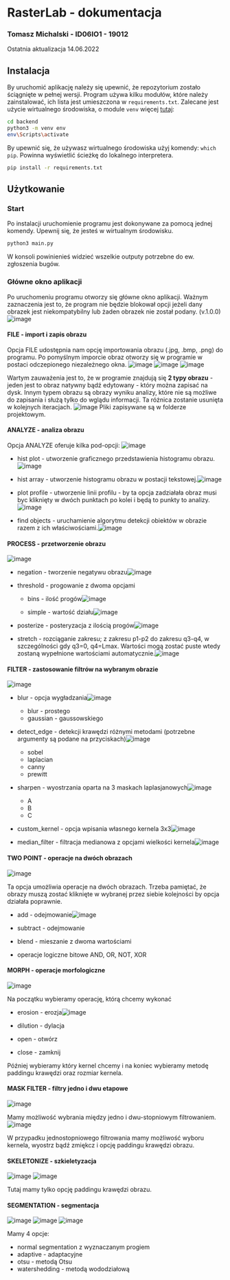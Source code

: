 # RasterLab - dokumentacja

### Tomasz Michalski - ID06IO1 - 19012

Ostatnia aktualizacja 14.06.2022

## Instalacja

By uruchomić aplikację należy się upewnić, że repozytorium zostało ściągnięte w pełnej wersji.
Program używa kilku modułów, które należy zainstalować, ich lista jest umieszczona w `requirements.txt`.
Zalecane jest użycie wirtualnego środowiska, o module `venv` więcej [tutaj](https://docs.python.org/3/library/venv.html):

```sh
cd backend
python3 -m venv env
env\Scripts\activate
```

By upewnić się, że używasz wirtualnego środowiska użyj komendy: `which pip`. Powinna wyświetlić ścieżkę do lokalnego interpretera.

```sh
pip install -r requirements.txt
```

## Użytkowanie

### Start

Po instalacji uruchomienie programu jest dokonywane za pomocą jednej komendy. Upewnij się, że jesteś w wirtualnym środowisku.

```sh
python3 main.py
```

W konsoli powinienieś widzieć wszelkie outputy potrzebne do ew. zgłoszenia bugów.

### Główne okno aplikacji

Po uruchomeniu programu otworzy się główne okno aplikacji. Ważnym zaznaczenia jest to, że program nie będzie blokował opcji jeżeli dany obrazek jest niekompatybilny lub żaden obrazek nie został podany. (v.1.0.0)
![image](https://user-images.githubusercontent.com/34798378/173596967-aef5cb10-f228-409d-a435-8292a10c05cc.png)


#### FILE - import i zapis obrazu

Opcja FILE udostępnia nam opcję importowania obrazu (.jpg, .bmp, .png) do programu. Po pomyślnym imporcie obraz otworzy się w programie w postaci odczepionego niezależnego okna.
![image](https://user-images.githubusercontent.com/34798378/173597004-b0697eb2-9da8-41fa-88da-6669e2b4edae.png)
![image](https://user-images.githubusercontent.com/34798378/173597053-37a799b7-6f72-4263-a9e0-c669d6927520.png)
![image](https://user-images.githubusercontent.com/34798378/173597589-2f2d143a-6280-4f67-bd88-4db53b2ead93.png)

Wartym zauważenia jest to, że w programie znajdują się **2 typy obrazu** - jeden jest to obraz natywny bądź edytowany - który można zapisać na dysk. Innym typem obrazu są obrazy wyniku analizy, które nie są możliwe do zapisania i służą tylko do wglądu informacji.
Ta różnica zostanie usunięta w kolejnych iteracjach.
![image](https://user-images.githubusercontent.com/34798378/173597092-6aa3377e-8127-49c5-a4b4-22d23bf60425.png)
Pliki zapisywane są w folderze projektowym.

#### ANALYZE - analiza obrazu

Opcja ANALYZE oferuje kilka pod-opcji:
![image](https://user-images.githubusercontent.com/34798378/173597181-dcddf666-a518-47d1-9165-b673e04ae462.png)

-   hist plot - utworzenie graficznego przedstawienia histogramu obrazu.![image](https://user-images.githubusercontent.com/34798378/173597670-084c3670-6910-4f91-a936-adba8fb7d3ea.png)

-   hist array - utworzenie histogramu obrazu w postacji tekstowej.![image](https://user-images.githubusercontent.com/34798378/173597752-4f4c5ae6-32bf-433d-8ec9-6f563dd1c783.png)

-   plot profile - utworzenie linii profilu - by ta opcja zadziałała obraz musi byc kliknięty w dwóch punktach po kolei i będą to punkty to analizy.![image](https://user-images.githubusercontent.com/34798378/173597803-16d5fc04-5b79-41c8-acdc-8dd5706079ac.png)

-   find objects - uruchamienie algorytmu detekcji obiektów w obrazie razem z ich właściwościami.![image](https://user-images.githubusercontent.com/34798378/173597911-d23fb7c6-c57a-4b73-8d40-35f057e8d663.png)


#### PROCESS - przetworzenie obrazu
![image](https://user-images.githubusercontent.com/34798378/173597245-6e513458-764d-451f-8156-e452443336dd.png)

-   negation - tworzenie negatywu obrazu![image](https://user-images.githubusercontent.com/34798378/173598019-71518084-5036-4b0a-a40d-fe5818f450c7.png)

-   threshold - progowanie z dwoma opcjami
    -   bins - ilość progów![image](https://user-images.githubusercontent.com/34798378/173598185-f91c7d54-977c-4869-861d-022d8dc6ba01.png)

    -   simple - wartość działu![image](https://user-images.githubusercontent.com/34798378/173598232-aac261ca-d54a-444c-af95-7a9f03c60089.png)

-   posterize - posteryzacja z ilością progów![image](https://user-images.githubusercontent.com/34798378/173598294-348ba994-0834-4375-8dcf-1e1f2c7d299c.png)

-   stretch - rozciąganie zakresu; z zakresu p1-p2 do zakresu q3-q4, w szczególności gdy q3=0, q4=Lmax. Wartości mogą zostać puste wtedy zostaną wypełnione wartościami automatycznie.![image](https://user-images.githubusercontent.com/34798378/173598444-1370bd5d-b81b-4440-bdf7-f4c7d5796233.png)


#### FILTER - zastosowanie filtrów na wybranym obrazie
![image](https://user-images.githubusercontent.com/34798378/173597269-2de49036-3ea8-4efd-bc85-d7f9e50127ca.png)

-   blur - opcja wygładzania![image](https://user-images.githubusercontent.com/34798378/173598590-5a257e08-08cb-4fd2-a336-a1cd2a0308dc.png)

    -   blur - prostego
    -   gaussian - gaussowskiego
-   detect_edge - detekcji krawędzi różnymi metodami (potrzebne argumenty są podane na przyciskach)![image](https://user-images.githubusercontent.com/34798378/173598686-eac982b0-4699-483b-bdf9-bb8839d3bbda.png)

    -   sobel
    -   laplacian
    -   canny
    -   prewitt
-   sharpen - wyostrzania oparta na 3 maskach laplasjanowych![image](https://user-images.githubusercontent.com/34798378/173598816-5395ba0a-5cba-4296-b5e2-eebaa0ad01dc.png)

    -   A
    -   B
    -   C
-   custom_kernel - opcja wpisania własnego kernela 3x3![image](https://user-images.githubusercontent.com/34798378/173598951-f03a8999-09d1-4caa-a99d-3e34b30be8a1.png)

-   median_filter - filtracja medianowa z opcjami wielkości kernela![image](https://user-images.githubusercontent.com/34798378/173599087-8aed790a-2bda-42e8-93f4-0a7456bbedc4.png)


#### TWO POINT - operacje na dwóch obrazach
![image](https://user-images.githubusercontent.com/34798378/173597305-4a78ac06-654c-426e-bcd2-fd902b41cc8f.png)

Ta opcja umożliwia operacje na dwóch obrazach. Trzeba pamiętać, że obrazy muszą zostać kliknięte w wybranej przez siebie kolejności by opcja działała poprawnie.

-   add - odejmowanie![image](https://user-images.githubusercontent.com/34798378/173599353-1399c1bc-aeed-42b1-b4da-0905b674319f.png)

-   subtract - odejmowanie
-   blend - mieszanie z dwoma wartościami
-   operacje logiczne bitowe AND, OR, NOT, XOR

#### MORPH - operacje morfologiczne
![image](https://user-images.githubusercontent.com/34798378/173597337-47c996c6-5286-40bd-a789-0fdefd0e203e.png)

Na początku wybieramy operację, którą chcemy wykonać

-   erosion - erozja![image](https://user-images.githubusercontent.com/34798378/173599458-6f9f26d4-ac3b-4a53-a104-c4913e62e87e.png)

-   dilution - dylacja
-   open - otwórz
-   close - zamknij

Później wybieramy który kernel chcemy i na koniec wybieramy metodę paddingu krawędzi oraz rozmiar kernela.

#### MASK FILTER - filtry jedno i dwu etapowe
![image](https://user-images.githubusercontent.com/34798378/173597391-4663ef6f-537b-47e7-9d40-4bd088c7b3ad.png)

Mamy możliwość wybrania między jedno i dwu-stopniowym filtrowaniem.![image](https://user-images.githubusercontent.com/34798378/173599648-ee2f57a5-24b5-40e0-abd0-5674d17fa16a.png)

W przypadku jednostopniowego filtrowania mamy możliwość wyboru kernela, wyostrz bądź zmiękcz i opcję paddingu krawędzi obrazu.

#### SKELETONIZE - szkieletyzacja
![image](https://user-images.githubusercontent.com/34798378/173597425-2840c006-2570-4914-b9f2-aaadeb77e318.png)
![image](https://user-images.githubusercontent.com/34798378/173599767-9430f4f2-50f7-4565-89b6-45894be475ff.png)

Tutaj mamy tylko opcję paddingu krawędzi obrazu.

#### SEGMENTATION - segmentacja
![image](https://user-images.githubusercontent.com/34798378/173597469-91c522e7-40de-45e7-9451-613e4a2c8461.png)
![image](https://user-images.githubusercontent.com/34798378/173600026-6cb5b8ed-0943-47f9-8902-f6b42eb6d40f.png)
![image](https://user-images.githubusercontent.com/34798378/173600082-c5e41959-724d-4dc8-8802-ca32b9bc04fc.png)

Mamy 4 opcje:

-   normal segmentation z wyznaczanym progiem
-   adaptive - adaptacyjne
-   otsu - metodą Otsu
-   watershedding - metodą wododziałową
